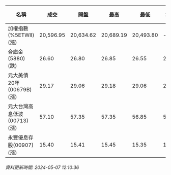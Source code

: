| 名稱 | 成交 | 開盤 | 最高 | 最低 | 均價 | 成交金額(億) | 昨收 | 漲跌幅 | 漲跌 | 總量 | 昨量 | 振幅 |
| -------- | -------- | -------- | -------- |-------- | -------- | -------- |-------- |-------- |-------- | -------- | -------- |-------- |
|加權指數(%5ETWII) (漲)|20,596.95|20,634.62|20,689.19|20,493.80|-|2,937.29|20,523.31|0.36%|73.64|6,272,371|0|0.95%|
|合庫金(5880) (跌)|26.60|26.80|26.85|26.55|26.62|1.47|26.70|0.37%|0.10|5,525|15,353|1.12%|
|元大美債20年(00679B) (漲)|29.17|29.06|29.18|29.06|29.10|10.02|28.97|0.69%|0.20|34,431|41,067|0.41%|
|元大台灣高息低波(00713) (漲)|57.10|57.35|57.35|56.85|57.04|2.35|57.00|0.18%|0.10|4,121|5,018|0.88%|
|永豐優息存股(00907) (漲)|15.40|15.41|15.45|15.35|15.39|0.163|15.39|0.06%|0.01|1,058|2,957|0.65%|
###### 資料更新時間: 2024-05-07 12:10:36